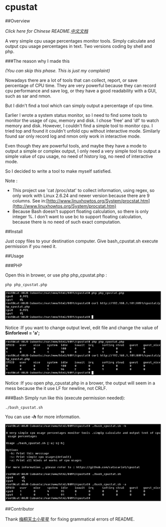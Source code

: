# cpustat
##Overview

_Click here for Chinese README.[中文文档](https://github.com/catscarlet/cpustat/blob/master/README_zh-cn.md)_

A very simple cpu usage percentages monitor tools. Simply calculate and output cpu usage percentages in text. Two versions coding by shell and php.

###The reason why I made this

_(You can skip this phase. This is just my complaint)_

Nowadays there are a lot of tools that can collect, report, or save percentage of CPU time. They are very powerful because they can record cpu performance and save log, or they have a good readability with a GUI, such as sar and nmon.

But I didn't find a tool which can simply output a percentage of cpu time.

Earlier I wrote a system status monitor, so I need to find some tools to monitor the usage of cpu, memory and disk.  I chose 'free' and 'df' to watch memory and disk.  However, I couldn't find a simple tool to monitor cpu.  I tried top and found it couldn't unfold cpu without interactive mode.  Similarly found sar only record log and nmon only work in interactive mode.

Even though they are powerful tools, and maybe they have a mode to output a simple or complex output, I only need a very simple tool to output a simple value of cpu usage, no need of history log, no need of interactive mode.

So I decided to write a tool to make myself satisfied.

Note :
- This project use 'cat /proc/stat' to collect information, using regex, so only work with Linux 2.6.24 and newer version because there are 9 columns. See in:[http://www.linuxhowtos.org/System/procstat.htm](http://www.linuxhowtos.org/System/procstat.htm)
- Because Bash doesn't support floating calculation, so there is only integer %. I don't want to use bc to support floating calculation, because there is no need of such exact computation.

##Install

Just copy files to your destination computer. Give bash_cpustat.sh execute permission if you need it.

##Usage

###PHP

Open this in brower, or use php php_cpustat.php :

```
php php_cpustat.php
```

![php_cpustat.php level=s](https://raw.githubusercontent.com/catscarlet/cpustat/master/snapshot/php_cpustat_s.png)

Notice :If you want to change output level, edit file and change the value of **$inforlevel = 'a';**

![php_cpustat.php level=a](https://raw.githubusercontent.com/catscarlet/cpustat/master/snapshot/php_cpustat_a.png)

Notice :If you open php_cpustat.php in a brower, the output will seem in a mess because the it use LF for newline, not CRLF.

###Bash Simply run like this (execute permission needed):

```
./bash_cpustat.sh
```

You can use **_-h_** for more information.

![bash_cpustat.sh](https://raw.githubusercontent.com/catscarlet/cpustat/master/snapshot/bash_cpustat.png)

##Contributor

Thank [梅桐天土小星星](http://weibo.com/p/1005051861229632) for fixing grammatical errors of README.
